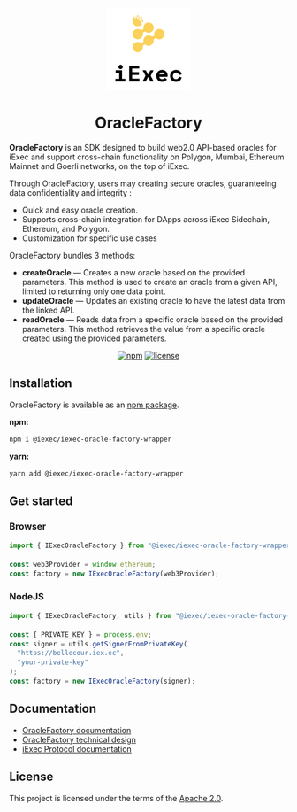 <p align="center">
  <a href="https://iex.ec/" rel="noopener" target="_blank"><img width="150" src="./logo-iexec.png" alt="iExec logo"/></a>
</p>

<h1 align="center">OracleFactory</h1>

**OracleFactory** is an SDK designed to build web2.0 API-based oracles for iExec and support cross-chain functionality on Polygon, Mumbai, Ethereum Mainnet and Goerli networks, on the top of iExec.

Through OracleFactory, users may creating secure oracles, guaranteeing data confidentiality and integrity :

- Quick and easy oracle creation.
- Supports cross-chain integration for DApps across iExec Sidechain, Ethereum, and Polygon.
- Customization for specific use cases

OracleFactory bundles 3 methods:

- **createOracle** — Creates a new oracle based on the provided parameters. This method is used to create an oracle from a given API, limited to returning only one data point.
- **updateOracle** — Updates an existing oracle to have the latest data from the linked API.
- **readOracle** — Reads data from a specific oracle based on the provided parameters. This method retrieves the value from a specific oracle created using the provided parameters.

<div align="center">

[![npm](https://img.shields.io/npm/v/@iexec/iexec-oracle-factory-wrapper)](https://www.npmjs.com/package/@iexec/iexec-oracle-factory-wrapper) [![license](https://img.shields.io/badge/license-Apache%202-blue)](/LICENSE)

</div>

## Installation

OracleFactory is available as an [npm package](https://www.npmjs.com/package/@iexec/iexec-oracle-factory-wrapper).

**npm:**

```sh
npm i @iexec/iexec-oracle-factory-wrapper
```

**yarn:**

```sh
yarn add @iexec/iexec-oracle-factory-wrapper
```

## Get started

### Browser

```ts
import { IExecOracleFactory } from "@iexec/iexec-oracle-factory-wrapper";

const web3Provider = window.ethereum;
const factory = new IExecOracleFactory(web3Provider);
```

### NodeJS

```ts
import { IExecOracleFactory, utils } from "@iexec/iexec-oracle-factory-wrapper";

const { PRIVATE_KEY } = process.env;
const signer = utils.getSignerFromPrivateKey(
  "https://bellecour.iex.ec",
  "your-private-key"
);
const factory = new IExecOracleFactory(signer);
```

## Documentation

- [OracleFactory documentation](https://tools.docs.iex.ec/tools/oracle-factory)
- [OracleFactory technical design](./technical-design/index.md)
- [iExec Protocol documentation](https://protocol.docs.iex.ec)

## License

This project is licensed under the terms of the
[Apache 2.0](/LICENSE).
